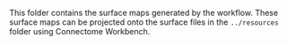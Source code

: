 This folder contains the surface maps generated by the workflow. These surface maps can be projected onto the surface files in the `../resources` folder  using Connectome Workbench.
